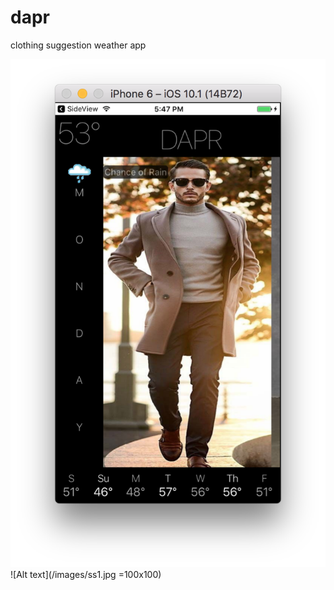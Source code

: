 # dapr
clothing suggestion weather app

![Alt text](/images/ss2.jpg)
![Alt text](/images/ss1.jpg =100x100)
